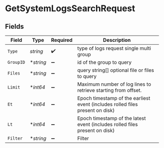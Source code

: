 # GetSystemLogsSearchRequest


## Fields

| Field                                                                         | Type                                                                          | Required                                                                      | Description                                                                   |
| ----------------------------------------------------------------------------- | ----------------------------------------------------------------------------- | ----------------------------------------------------------------------------- | ----------------------------------------------------------------------------- |
| `Type`                                                                        | *string*                                                                      | :heavy_check_mark:                                                            | type of logs request single multi group                                       |
| `GroupID`                                                                     | **string*                                                                     | :heavy_minus_sign:                                                            | id of the group to query                                                      |
| `Files`                                                                       | **string*                                                                     | :heavy_minus_sign:                                                            | query string[] optional file or files to query                                |
| `Limit`                                                                       | **int64*                                                                      | :heavy_minus_sign:                                                            | Maximum number of log lines to retrieve starting from offset.                 |
| `Et`                                                                          | **int64*                                                                      | :heavy_minus_sign:                                                            | Epoch timestamp of the earliest event (includes rolled files present on disk) |
| `Lt`                                                                          | **int64*                                                                      | :heavy_minus_sign:                                                            | Epoch timestamp of the latest event (includes rolled files present on disk)   |
| `Filter`                                                                      | **string*                                                                     | :heavy_minus_sign:                                                            | Filter                                                                        |